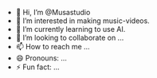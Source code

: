 - 👋 Hi, I’m @Musastudio
- 👀 I’m interested in making music-videos.
- 🌱 I’m currently learning to use AI.
- 💞️ I’m looking to collaborate on ...
- 📫 How to reach me ...
- 😄 Pronouns: ...
- ⚡ Fun fact: ...

<!---
Musastudio/Musastudio is a ✨ special ✨ repository because its `README.md` (this file) appears on your GitHub profile.
You can click the Preview link to take a look at your changes.
--->
